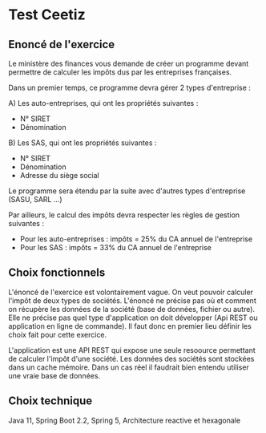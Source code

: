 # Test Ceetiz

## Enoncé de l'exercice
Le ministère des finances vous demande de créer un programme devant permettre de calculer les impôts dus par les entreprises françaises.

Dans un premier temps, ce programme devra gérer 2 types d'entreprise :

A) Les auto-entreprises, qui ont les propriétés suivantes :
- N° SIRET
- Dénomination

B) Les SAS, qui ont les propriétés suivantes :
- N° SIRET
- Dénomination
- Adresse du siège social

Le programme sera étendu par la suite avec d'autres types d'entreprise (SASU, SARL ...)

Par ailleurs, le calcul des impôts devra respecter les règles de gestion suivantes :
- Pour les auto-entreprises : impôts = 25% du CA annuel de l'entreprise
- Pour les SAS : impôts = 33% du CA annuel de l'entreprise

## Choix fonctionnels
L'énoncé de l'exercice est volontairement vague. On veut pouvoir calculer l'impôt de deux types de sociétés. L'énoncé ne précise pas où et comment on récupère les données de la société (base de données, fichier ou autre). Elle ne précise pas quel type d'application on doit développer (Api REST ou application en ligne de commande). Il faut donc en premier lieu définir les choix fait pour cette exercice.

L'application est une API REST qui expose une seule resoource permettant de calculer l'impôt d'une société. Les données des sociétés sont stockées dans un cache mémoire. Dans un cas réel il faudrait bien entendu utiliser une vraie base de données.

## Choix technique
Java 11, Spring Boot 2.2, Spring 5, Architecture reactive et hexagonale
